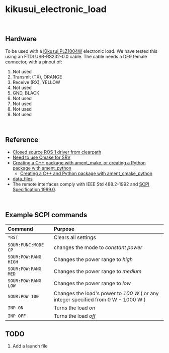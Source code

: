 # kikusui_electronic_load

<br />

## Hardware

To be used with a [Kikusui PLZ1004W](kikusui_plz_4wh_m.pdf) electronic load.
We have tested this using an FTDI USB-RS232-0.0 cable.
The cable needs a DE9 female connector, with a pinout of:
1.  Not used
2.  Transmit (TX), ORANGE
3.  Receive (RX), YELLOW
4.  Not used
5.  GND, BLACK
6.  Not used
7.  Not used
8.  Not used
9.  Not used

<br />

## Reference
-   [Closed source ROS 1 driver from clearpath](https://gitlab.clearpathrobotics.com/research/kikusui_load_interface)
-   [Need to use Cmake for SRV](https://answers.ros.org/question/322771/ros2-services-in-python/)
-   [Creating a C++ package with ament_make, or creating a Python package with ament_python](https://docs.ros.org/en/foxy/How-To-Guides/Developing-a-ROS-2-Package.html)
    -   [Creating a C++ and Python package with ament_cmake_python](https://docs.ros.org/en/foxy/How-To-Guides/Ament-CMake-Python-Documentation.html#using-ament-cmake-python)
-   [data_files](https://stackoverflow.com/questions/27829754/include-entire-directory-in-python-setup-py-data-files)
-   The remote interfaces comply with IEEE Std 488.2-1992 and [SCPI Specification 1999.0](https://www.ivifoundation.org/docs/scpi-99.pdf).

<br />

## Example SCPI commands

| Command              | Purpose                                                                            |
| :------------------- | :--------------------------------------------------------------------------------- |
| `*RST`               | Clears all settings                                                                |
| `SOUR:FUNC:MODE CP`  | changes the mode to _constant power_                                               |
| `SOUR:POW:RANG HIGH` | Changes the power range to _high_                                                  |
| `SOUR:POW:RANG MED`  | Changes the power range to _medium_                                                |
| `SOUR:POW:RANG LOW`  | Changes the power range to _low_                                                   |
| `SOUR:POW 100`       | Changes the load's power to _100 W_ ( or any integer specified from 0 W - 1000 W ) |
| `INP ON`             | Turns the load _on_                                                                |
| `INP OFF`            | Turns the load _off_                                                               |

## TODO

1.  Add a launch file
